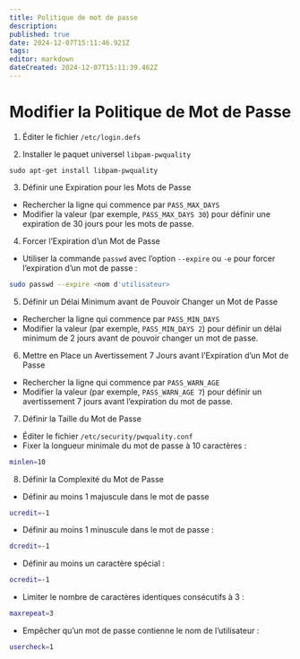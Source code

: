 ```yaml
---
title: Politique de mot de passe
description: 
published: true
date: 2024-12-07T15:11:46.921Z
tags: 
editor: markdown
dateCreated: 2024-12-07T15:11:39.462Z
---
```


# Modifier la Politique de Mot de Passe

1.  Éditer le fichier `/etc/login.defs`

2. Installer le paquet universel `libpam-pwquality`

```
sudo apt-get install libpam-pwquality
```

3. Définir une Expiration pour les Mots de Passe

- Rechercher la ligne qui commence par `PASS_MAX_DAYS`
- Modifier la valeur (par exemple, `PASS_MAX_DAYS 30`) pour définir une expiration de 30 jours pour les mots de passe.

4. Forcer l’Expiration d’un Mot de Passe

- Utiliser la commande `passwd` avec l’option `--expire` ou `-e` pour forcer l’expiration d’un mot de passe :
```bash
sudo passwd --expire <nom d'utilisateur>
```

5. Définir un Délai Minimum avant de Pouvoir Changer un Mot de Passe

- Rechercher la ligne qui commence par `PASS_MIN_DAYS` 
- Modifier la valeur (par exemple, `PASS_MIN_DAYS 2`) pour définir un délai minimum de 2 jours avant de pouvoir changer un mot de passe.

6. Mettre en Place un Avertissement 7 Jours avant l’Expiration d’un Mot de Passe

- Rechercher la ligne qui commence par `PASS_WARN_AGE`
- Modifier la valeur (par exemple, `PASS_WARN_AGE 7`) pour définir un avertissement 7 jours avant l’expiration du mot de passe.

7. Définir la Taille du Mot de Passe

- Éditer le fichier `/etc/security/pwquality.conf`
- Fixer la longueur minimale du mot de passe à 10 caractères :

```bash
minlen=10
```

8. Définir la Complexité du Mot de Passe

- Définir au moins 1 majuscule dans le mot de passe
```bash
ucredit=-1
```

- Définir au moins 1 minuscule dans le mot de passe :
```bash
dcredit=-1
```

- Définir au moins un caractère spécial :
```bash
ocredit=-1
```

- Limiter le nombre de caractères identiques consécutifs à 3 :
```bash
maxrepeat=3
```

- Empêcher qu’un mot de passe contienne le nom de l’utilisateur :
```bash
usercheck=1
```